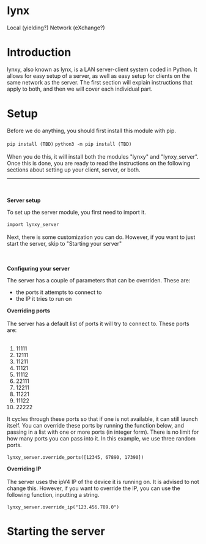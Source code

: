 # **lynx**
Local (yielding?) Network (eXchange?)

# **Introduction**
lynxy, also known as lynx, is a LAN server-client system coded in Python. It allows for easy setup of a server, as well as easy setup for clients on the same network as the server. 
The first section will explain instructions that apply to both, and then we will cover each individual part.

# **Setup**
Before we do anything, you should first install this module with pip. <br></br>
`pip install (TBD)`
`python3 -m pip install (TBD)` <br></br>
When you do this, it will install both the modules "lynxy" and "lynxy_server". Once this is done, you are ready to read the instructions on the following sections about setting up your client, server, or both.











***
<br></br>
<b>Server setup</b> 

To set up the server module, you first need to import it. <br></br>
`import lynxy_server` <br></br>
Next, there is some customization you can do. However, if you want to just start the server, skip to "Starting your server"

<br></br>
<b>Configuring your server</b>

The server has a couple of parameters that can be overriden. These are: 
- the ports it attempts to connect to
- the IP it tries to run on 

<!-- <br></br> -->

**Overriding ports** <br></br>
The server has a default list of ports it will try to connect to. These ports are: <br></br>
1.  11111 
2.  12111 
3.  11211 
4.  11121 
5.  11112 
6.  22111 
7.  12211 
8.  11221 
9.  11122 
10. 22222 

It cycles through these ports so that if one is not available, it can still launch itself. You can override these ports by running the function below, and passing in a list with one or more ports (in integer form). There is no limit for how many ports you can pass into it. In this example, we use three random ports. <br></br>
`lynxy_server.override_ports([12345, 67890, 17390])`

<!-- <br></br> -->

**Overriding IP** <br></br>
The server uses the ipV4 IP of the device it is running on. It is advised to not change this. However, if you want to override the IP, you can use the following function, inputting a string. <br></br>
`lynxy_server.override_ip("123.456.789.0")`

<!-- <br></br> -->

# Starting the server